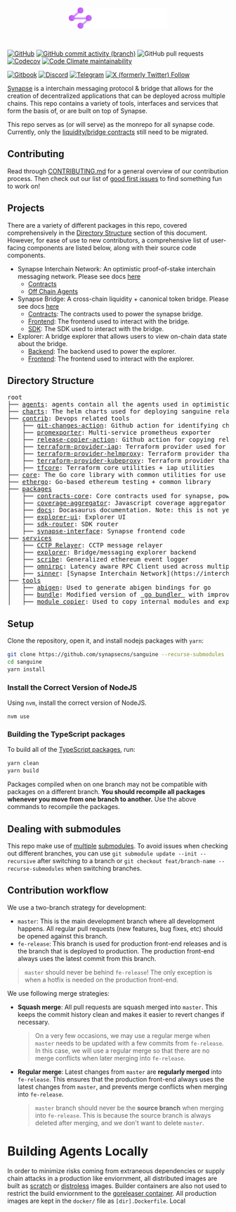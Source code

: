 <br/>
<p align="center">
<a href="https://synapseprotoocol.com" target="_blank">
<img src="https://raw.githubusercontent.com/synapsecns/sanguine/master/assets/logo.svg" width="225" alt="Synapse logo">
</a>
</p>
<br/>

[![GitHub](https://img.shields.io/github/license/synapsecns/sanguine)](https://github.com/synapsecns/sanguine/blob/master/LICENSE)
[![GitHub commit activity (branch)](https://img.shields.io/github/commit-activity/y/synapsecns/sanguine?style=flat-square)](https://github.com/synapsecns/sanguine/commits/)
![GitHub pull requests](https://img.shields.io/github/issues-pr/synapsecns/sanguine)
[![Codecov](https://img.shields.io/codecov/c/github/synapsecns/sanguine?style=flat-square&logo=codecov&link=https%3A%2F%2Fapp.codecov.io%2Fgh%2Fsynapsecns%2Fsanguine)](https://app.codecov.io/gh/synapsecns/sanguine)
[![Code Climate maintainability](https://img.shields.io/codeclimate/maintainability-percentage/synapsecns/sanguine)](https://codeclimate.com/github/synapsecns/sanguine/progress/maintainability)


[![Gitbook](https://img.shields.io/badge/docs-grey?logo=gitbook&style=flat-square)](https://docs.synapseprotocol.com/)
[![Discord](https://img.shields.io/discord/887411327696511027?style=flat-square&logo=discord)](https://discord.com/invite/3AHETJmrXW)
[![Telegram](https://img.shields.io/badge/chat-telegram-blue?logo=telegram&style=flat-square)](https://t.me/synapseprotocol)
[![X (formerly Twitter) Follow](https://img.shields.io/twitter/follow/synapseprotocol?style=flat-square&logo=twitter)](https://x.com/synapseprotocol)



[Synapse](https://synapseprotocol.com/) is a interchain messaging protocol & bridge that allows for the creation of decentralized applications that can be deployed across multiple chains. This repo contains a variety of tools, interfaces and services that form the basis of, or are built on top of Synapse.

This repo serves as (or will serve) as the monrepo for all synapse code. Currently, only the [liquidity/bridge contracts](https://github.com/synapsecns/synapse-contracts) still need to be migrated.

## Contributing
Read through [CONTRIBUTING.md](./CONTRIBUTING.md) for a general overview of our contribution process.
Then check out our list of [good first issues](https://github.com/synapsecns/sanguine/contribute) to find something fun to work on!

## Projects

There are a variety of different packages in this repo, covered comprehensively in the [Directory Structure](#directory-structure) section of this document. However, for ease of use to new contributors, a comprehensive list of user-facing components are listed below, along with their source code components.

- Synapse Interchain Network: An optimistic proof-of-stake interchain messaging network.  Please see docs [here](https://docs.synapseprotocol.com/synapse-interchain-network-sin/synapse-interchain-network)
  - [Contracts](packages/contracts-core)
  - [Off Chain Agents](agents)
- Synapse Bridge: A cross-chain liquidity + canonical token bridge. Please see docs [here](https://docs.synapseprotocol.com/synapse-bridge/synapse-bridge)
  - [Contracts](https://github.com/synapsecns/synapse-contracts): The contracts used to power the synapse bridge.
  - [Frontend](packages/synapse-interface): The frontend used to interact with the bridge.
  - [SDK](packages/sdk-router): The SDK used to interact with the bridge.
- Explorer: A bridge explorer that allows users to view on-chain data state about the bridge.
  - [Backend](services/explorer): The backend used to power the explorer.
  - [Frontend](packages/explorer-ui): The frontend used to interact with the explorer.

## Directory Structure

<pre>
root
├── <a href="./agents">agents</a>: agents contain all the agents used in optimistic messaging
├── <a href="./charts">charts</a>: The helm charts used for deploying sanguine related services
├── <a href="./contrib">contrib</a>: Devops related tools
│   ├── <a href="./contrib/git-changes-action">git-changes-action</a>: Github action for identifying changes in dependent modules in a go workspace
│   ├── <a href="./contrib/promexporter">promexporter</a>: Multi-service prometheus exporter
│   ├── <a href="./contrib/release-copier-action">release-copier-action</a>: Github action for copying releases from one repo to another
│   ├── <a href="./contrib/terraform-provider-iap">terraform-provider-iap</a>: Terraform provider used for bastion proxy tunneling
│   ├── <a href="./contrib/terraform-provider-helmproxy">terraform-provider-helmproxy</a>: Terraform provider that allows helm to be proxied through an iap bastion proxy
│   ├── <a href="./contrib/terraform-provider-kubeproxy">terraform-provider-kubeproxy</a>: Terraform provider that allows kube to be proxied through an iap bastion proxy
│   ├── <a href="./contrib/tfcore">tfcore</a>: Terraform core utilities + iap utilities
├── <a href="./core">core</a>: The Go core library with common utilities for use across the monorepo
├── <a href="./ethergo">ethergo</a>: Go-based ethereum testing + common library
├── <a href="./packages">packages</a>
│   ├── <a href="./packages/contracts-core">contracts-core</a>: Core contracts used for synapse, powered by <a href="https://github.com/foundry-rs/foundry">Foundry</a>
│   ├── <a href="./packages/coverage-aggregator">coverage-aggregator</a>: Javascript coverage aggregator based on <a href="https://www.npmjs.com/package/nyc">nyc</a>
│   ├── <a href="./packages/docs">docs</a>: Docasaurus documentation. Note: this is not yet in use, and docs are still maintained on gitbook
│   ├── <a href="./packages/explorer-ui">explorer-ui</a>: Explorer UI
│   ├── <a href="./packages/sdk-router">sdk-router</a>: SDK router
│   ├── <a href="./packages/sdk-router">synapse-interface</a>: Synapse frontend code
├── <a href="./services">services</a>
│   ├── <a href="./services/cctp-relayer">CCTP Relayer</a>: CCTP message relayer
│   ├── <a href="./services/explorer">explorer</a>: Bridge/messaging explorer backend
│   ├── <a href="./services/scribe">scribe</a>: Generalized ethereum event logger
│   ├── <a href="./services/omnirpc">omnirpc</a>: Latency aware RPC Client used across multiple-chains at once
│   ├── <a href="./services/sinner">sinner</a>: [Synapse Interchain Network](https://interchain.synapseprotocol.com/) indexer & query interface
├── <a href="./tools">tools</a>
│   ├── <a href="./tools/abigen">abigen</a>: Used to generate abigen bindings for go
│   ├── <a href="./tools/bundle">bundle</a>: Modified version of <a href="https://pkg.go.dev/golang.org/x/tools@v0.5.0/cmd/bundle"> go bundler </a> with improved shadowing support
│   ├── <a href="./tools/modulecopier">module copier</a>: Used to copy internal modules and export methods for testing
</pre>

## Setup

Clone the repository, open it, and install nodejs packages with `yarn`:

```bash
git clone https://github.com/synapsecns/sanguine --recurse-submodules -j10
cd sanguine
yarn install
```


### Install the Correct Version of NodeJS

Using `nvm`, install the correct version of NodeJS.

```
nvm use
```

### Building the TypeScript packages

To build all of the [TypeScript packages](./packages), run:

```bash
yarn clean
yarn build
```

Packages compiled when on one branch may not be compatible with packages on a different branch.
**You should recompile all packages whenever you move from one branch to another.**
Use the above commands to recompile the packages.

## Dealing with submodules

This repo make use of [multiple](.gitattributes) [submodules](https://git-scm.com/book/en/v2/Git-Tools-Submodules). To avoid issues when checking out different branches, you can use `git submodule update --init --recursive` after switching to a branch or `git checkout feat/branch-name --recurse-submodules` when switching branches.

## Contribution workflow
<!-- TODO: this actually belongs to a contributing.md file, but answer honestly, how many people actually read those? -->
<!-- Additionally, the two-branch approach is somewhat temporary, so having this section in the readme is probably fine. -->

We use a two-branch strategy for development:

- `master`: This is the main development branch where all development happens. All regular pull requests (new features, bug fixes, etc) should be opened against this branch.
- `fe-release`: This branch is used for production front-end releases and is the branch that is deployed to production. The production front-end always uses the latest commit from this branch.

> `master` should never be behind `fe-release`! The only exception is when a hotfix is needed on the production front-end.

We use following merge strategies:

- **Squash merge**: All pull requests are squash merged into `master`. This keeps the commit history clean and makes it easier to revert changes if necessary.
  > On a very few occasions, we may use a regular merge when `master` needs to be updated with a few commits from `fe-release`. In this case, we will use a regular merge so that there are no merge conflicts when later merging into `fe-release`.
- **Regular merge**: Latest changes from `master` are **regularly merged** into `fe-release`. This ensures that the production front-end always uses the latest changes from `master`, and prevents merge conflicts when merging into `fe-release`.
  > `master` branch should never be the **source branch** when merging into `fe-release`. This is because the source branch is always deleted after merging, and we don't want to delete `master`.

# Building Agents Locally

<!-- TODO: we need to move this thing into an ops docs package. Given that the docs are still a work in progress, I'm leaving this here for now. -->
<!-- Actually, it's unclear if this belongs in a contributing.md file, the docs or both. Maybe a symlink? -->

In order to minimize risks coming from extraneous dependencies or supply chain attacks in a production like enviornment, all distributed images are built as [scratch](https://hub.docker.com/_/scratch) or [distroless](https://github.com/GoogleContainerTools/distroless#distroless-container-images) images. Builder containers are also not used to restrict the build enviornment to the [goreleaser container](https://github.com/synapsecns/sanguine/pkgs/container/sanguine-goreleaser). All production images are kept in the `docker/` file as `[dir].Dockerfile`. Local
